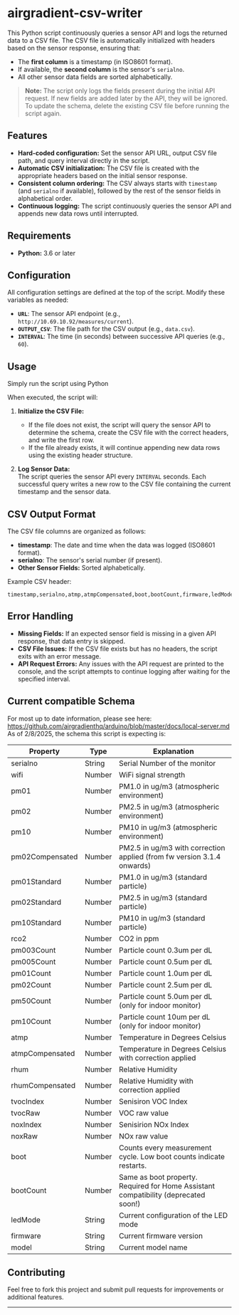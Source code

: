 # airgradient-csv-writer

This Python script continuously queries a sensor API and logs the returned data to a CSV file. The CSV file is automatically initialized with headers based on the sensor response, ensuring that:

- The **first column** is a timestamp (in ISO8601 format).
- If available, the **second column** is the sensor's `serialno`.
- All other sensor data fields are sorted alphabetically.

> **Note:** The script only logs the fields present during the initial API request. If new fields are added later by the API, they will be ignored. To update the schema, delete the existing CSV file before running the script again.

## Features

- **Hard-coded configuration:** Set the sensor API URL, output CSV file path, and query interval directly in the script.
- **Automatic CSV initialization:** The CSV file is created with the appropriate headers based on the initial sensor response.
- **Consistent column ordering:** The CSV always starts with `timestamp` (and `serialno` if available), followed by the rest of the sensor fields in alphabetical order.
- **Continuous logging:** The script continuously queries the sensor API and appends new data rows until interrupted.

## Requirements

- **Python:** 3.6 or later

## Configuration

All configuration settings are defined at the top of the script. Modify these variables as needed:

- **`URL`**: The sensor API endpoint (e.g., `http://10.69.10.92/measures/current`).
- **`OUTPUT_CSV`**: The file path for the CSV output (e.g., `data.csv`).
- **`INTERVAL`**: The time (in seconds) between successive API queries (e.g., `60`).

## Usage

Simply run the script using Python

When executed, the script will:

1. **Initialize the CSV File:**  
   - If the file does not exist, the script will query the sensor API to determine the schema, create the CSV file with the correct headers, and write the first row.
   - If the file already exists, it will continue appending new data rows using the existing header structure.

2. **Log Sensor Data:**  
   The script queries the sensor API every `INTERVAL` seconds. Each successful query writes a new row to the CSV file containing the current timestamp and the sensor data.

## CSV Output Format

The CSV file columns are organized as follows:

- **timestamp**: The date and time when the data was logged (ISO8601 format).
- **serialno**: The sensor's serial number (if present).
- **Other Sensor Fields:** Sorted alphabetically.

Example CSV header:

```
timestamp,serialno,atmp,atmpCompensated,boot,bootCount,firmware,ledMode,model,noxIndex,noxRaw,pm003Count,pm005Count,pm01,pm01Count,pm01Standard,pm02,pm02Compensated,pm02Count,pm02Standard,pm10,pm10Count,pm10Standard,pm50Count,rco2,rhum,rhumCompensated,tvocIndex,tvocRaw,wifi
```

## Error Handling

- **Missing Fields:** If an expected sensor field is missing in a given API response, that data entry is skipped.
- **CSV File Issues:** If the CSV file exists but has no headers, the script exits with an error message.
- **API Request Errors:** Any issues with the API request are printed to the console, and the script attempts to continue logging after waiting for the specified interval.

## Current compatible Schema
For most up to date information, please see here: https://github.com/airgradienthq/arduino/blob/master/docs/local-server.md
As of 2/8/2025, the schema this script is expecting is:


| Property            | Type   | Explanation                                                                                           |
|---------------------|--------|-------------------------------------------------------------------------------------------------------|
| serialno            | String | Serial Number of the monitor                                                                          |
| wifi                | Number | WiFi signal strength                                                                                  |
| pm01                | Number | PM1.0 in ug/m3 (atmospheric environment)                                                              |
| pm02                | Number | PM2.5 in ug/m3 (atmospheric environment)                                                              |
| pm10                | Number | PM10 in ug/m3 (atmospheric environment)                                                               |
| pm02Compensated     | Number | PM2.5 in ug/m3 with correction applied (from fw version 3.1.4 onwards)                                |
| pm01Standard        | Number | PM1.0 in ug/m3 (standard particle)                                                                    |
| pm02Standard        | Number | PM2.5 in ug/m3 (standard particle)                                                                    |
| pm10Standard        | Number | PM10 in ug/m3 (standard particle)                                                                     |
| rco2                | Number | CO2 in ppm                                                                                            |
| pm003Count          | Number | Particle count 0.3um per dL                                                                           |
| pm005Count          | Number | Particle count 0.5um per dL                                                                           |
| pm01Count           | Number | Particle count 1.0um per dL                                                                           |
| pm02Count           | Number | Particle count 2.5um per dL                                                                           |
| pm50Count           | Number | Particle count 5.0um per dL (only for indoor monitor)                                                 |
| pm10Count           | Number | Particle count 10um per dL (only for indoor monitor)                                                  |
| atmp                | Number | Temperature in Degrees Celsius                                                                        |
| atmpCompensated     | Number | Temperature in Degrees Celsius with correction applied                                                |
| rhum                | Number | Relative Humidity                                                                                     |
| rhumCompensated     | Number | Relative Humidity with correction applied                                                             |
| tvocIndex           | Number | Senisiron VOC Index                                                                                   |
| tvocRaw             | Number | VOC raw value                                                                                         |
| noxIndex            | Number | Senisirion NOx Index                                                                                  |
| noxRaw              | Number | NOx raw value                                                                                         |
| boot                | Number | Counts every measurement cycle. Low boot counts indicate restarts.                                    |
| bootCount           | Number | Same as boot property. Required for Home Assistant compatibility (deprecated soon!)                   |
| ledMode             | String | Current configuration of the LED mode                                                                 |
| firmware            | String | Current firmware version                                                                              |
| model               | String | Current model name                                                                                    |



## Contributing

Feel free to fork this project and submit pull requests for improvements or additional features.

---

